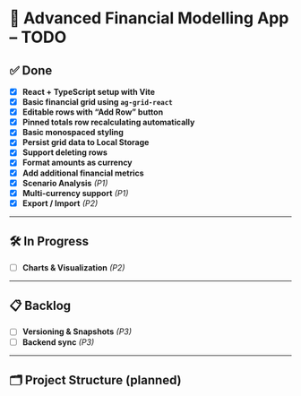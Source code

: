 # 🏦 Advanced Financial Modelling App – TODO

## ✅ Done
- [x] **React + TypeScript setup with Vite**
- [x] **Basic financial grid using `ag-grid-react`**
- [x] **Editable rows with “Add Row” button**
- [x] **Pinned totals row recalculating automatically**
- [x] **Basic monospaced styling**
- [x] **Persist grid data to Local Storage**
- [x] **Support deleting rows**
- [x] **Format amounts as currency**
- [x] **Add additional financial metrics**
- [x] **Scenario Analysis** _(P1)_
- [x] **Multi-currency support** _(P1)_
- [x] **Export / Import** _(P2)_

---

## 🛠 In Progress
- [ ] **Charts & Visualization** _(P2)_

---

## 📋 Backlog
- [ ] **Versioning & Snapshots** _(P3)_
- [ ] **Backend sync** _(P3)_

---

## 🗂 Project Structure (planned)

